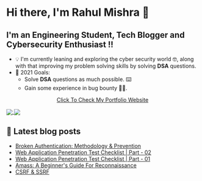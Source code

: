 # Hi there, I'm Rahul Mishra 👋

## I'm an Engineering Student, Tech Blogger and Cybersecurity Enthusiast !!

<!-- - 🔭 I'm working as an **Research Intern at IIT Kharagpur**, and the topic of our research is <u>*Semantic Segmentation for Autonomous Driving*</u>
-  💻  I am also working as **Cyber Security Intern** at Gurugram Ploice Cyber Cell, in summer internship program *(GPCSSI - 2021)*. -->
- 💡 I'm currently leaning and exploring the cyber security world 🤓, along with that improving my problem solving skills by solving **DSA** questions.
- 📍 2021 Goals: 
  - Solve **DSA** questions as much possible. ⌨️ 
  - Gain some experience in bug bounty 👨‍💻.
<!-- - 🌠 Fun Fact: My mind goes like this 🤯 whenever I learn something unexpected 😅. -->

<p align="center"><a href='https://rahul-mishra.netlify.app/'>Click To Check My Portfolio Website</p>


<!-- Github contribution and top languages stats -->

<a href="https://github.com/anuraghazra/github-readme-stats">
  <img align="center" src="https://github-readme-stats.vercel.app/api?username=rahulMishra05&count_private=true&show_icons=true" />
</a>
<a href="https://github.com/anuraghazra/github-readme-stats">
  <img align="center" src="https://github-readme-stats.vercel.app/api/top-langs/?username=rahulMishra05&langs_count=6" />
</a>

## 📝 Latest blog posts
<!-- BLOG-POST-LIST:START -->
- [Broken Authentication: Methodology & Prevention](https://dev.to/rahulmishra05/broken-authentication-methodology-prevention-33nd)
- [Web Application Penetration Test Checklist | Part - 02](https://dev.to/rahulmishra05/web-application-penetration-test-checklist-part-02-1igc)
- [Web Application Penetration Test Checklist | Part - 01](https://dev.to/rahulmishra05/web-application-penetration-test-checklist-part-01-4bf)
- [Amass: A Beginner's Guide For Reconnaissance](https://dev.to/rahulmishra05/amass-a-beginner-s-guide-for-reconnaissance-4a0p)
- [CSRF & SSRF](https://dev.to/rahulmishra05/csrf-ssrf-2enp)
<!-- BLOG-POST-LIST:END -->



<!-- Commented the contribution grapg, as it was taking too much space -->

<!-- [![Rahul's github activity graph](https://activity-graph.herokuapp.com/graph?username=rahulMishra05&theme=xcode)](https://github.com/ashutosh00710/github-readme-activity-graph) -->
